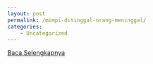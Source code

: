 ```yaml
---
layout: post
permalink: /mimpi-ditinggal-orang-meninggal/
categories:
    - Uncategorized
---
```


[Baca Selengkapnya](/10)